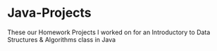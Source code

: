 # Java-Projects

These our Homework Projects I worked on for an Introductory to Data Structures & Algorithms class in Java
